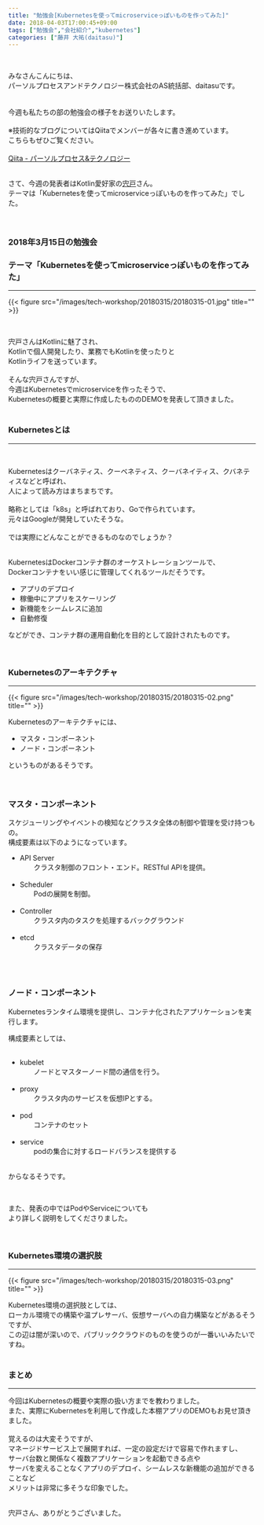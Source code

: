 ```yaml
---
title: "勉強会[Kubernetesを使ってmicroserviceっぽいものを作ってみた]"
date: 2018-04-03T17:00:45+09:00
tags: ["勉強会","会社紹介","kubernetes"]
categories: ["藤井 大祐(daitasu)"]
---
```


<br>

みなさんこんにちは、<br>
パーソルプロセスアンドテクノロジー株式会社のAS統括部、daitasuです。<br><br>
<br>
今週も私たちの部の勉強会の様子をお送りいたします。<br>
<br>
※技術的なブログについてはQiitaでメンバーが各々に書き進めています。<br>
こちらもぜひご覧ください。<br>
<br>
[Qiita - パーソルプロセス&テクノロジー](https://qiita.com/organizations/persol-pt)<br>
<br>

さて、今週の発表者はKotlin愛好家の[宍戸](https://qiita.com/keitaro_1020)さん。<br>
テーマは「Kubernetesを使ってmicroserviceっぽいものを作ってみた」でした。<br>
<br>
<br>

### 2018年3月15日の勉強会　
### テーマ「Kubernetesを使ってmicroserviceっぽいものを作ってみた」
---

{{< figure src="/images/tech-workshop/20180315/20180315-01.jpg" title="" >}}<br>

<br>

宍戸さんはKotlinに魅了され、<br>
Kotlinで個人開発したり、業務でもKotlinを使ったりと<br>
Kotlinライフを送っています。<br>
<br>
そんな宍戸さんですが、<br>
今週はKubernetesでmicroserviceを作ったそうで、<br>
Kubernetesの概要と実際に作成したもののDEMOを発表して頂きました。<br>
<br>

### Kubernetesとは
---
<br>

Kubernetesはクーバネティス、クーベネティス、クーバネイティス、クバネティスなどと呼ばれ、<br>
人によって読み方はまちまちです。<br>
<br>
略称としては「k8s」と呼ばれており、Goで作られています。<br>
元々はGoogleが開発していたそうな。<br>
<br>
では実際にどんなことができるものなのでしょうか？<br>
<br>

KubernetesはDockerコンテナ群のオーケストレーションツールで、<br>
Dockerコンテナをいい感じに管理してくれるツールだそうです。<br>

* アプリのデプロイ
* 稼働中にアプリをスケーリング
* 新機能をシームレスに追加
* 自動修復

などができ、コンテナ群の運用自動化を目的として設計されたものです。<br>

<br>

### Kubernetesのアーキテクチャ
---

{{< figure src="/images/tech-workshop/20180315/20180315-02.png" title="" >}}<br>

Kubernetesのアーキテクチャには、<br>

* マスタ・コンポーネント
* ノード・コンポーネント

というものがあるそうです。<br><br><br>

### マスタ・コンポーネント
スケジューリングやイベントの検知などクラスタ全体の制御や管理を受け持つもの。<br>
構成要素は以下のようになっています。<br>

* API Server<br>
　　クラスタ制御のフロント・エンド。RESTful APIを提供。<br><br>
* Scheduler<br>
　　Podの展開を制御。<br><br>
* Controller<br>
　　クラスタ内のタスクを処理するバックグラウンド<br><br>
* etcd<br>
　　クラスタデータの保存<br>

<br><br>

### ノード・コンポーネント
Kubernetesランタイム環境を提供し、コンテナ化されたアプリケーションを実行します。<br>

構成要素としては、<br>
<br>

* kubelet<br>
　　ノードとマスターノード間の通信を行う。<br><br>
* proxy<br>
　　クラスタ内のサービスを仮想IPとする。<br><br>
* pod<br>
　　コンテナのセット<br><br>
* service<br>
　　podの集合に対するロードバランスを提供する<br><br>

からなるそうです。<br>

<br>

また、発表の中ではPodやServiceについても<br>
より詳しく説明をしてくださりました。<br>

<br>

### Kubernetes環境の選択肢
---

{{< figure src="/images/tech-workshop/20180315/20180315-03.png" title="" >}}<br>

Kubernetes環境の選択肢としては、<br>
ローカル環境での構築や温プレサーバ、仮想サーバへの自力構築などがあるそうですが、<br>
この辺は闇が深いので、パブリッククラウドのものを使うのが一番いいみたいですね。<br>
<br>

### まとめ
---

今回はKubernetesの概要や実際の扱い方までを教わりました。<br>
また、実際にKubernetesを利用して作成した本棚アプリのDEMOもお見せ頂きました。<br>
<br>
覚えるのは大変そうですが、<br>
マネージドサービス上で展開すれば、一定の設定だけで容易で作れますし、<br>
サーバ台数と関係なく複数アプリケーションを起動できる点や<br>
サーバを変えることなくアプリのデプロイ、シームレスな新機能の追加ができることなど<br>
メリットは非常に多そうな印象でした。<br><br>

宍戸さん、ありがとうございました。<br>

<br><br><br>